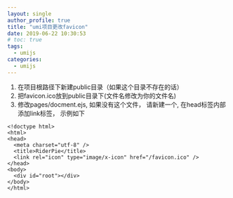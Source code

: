 ```yaml
---
layout: single
author_profile: true
title: "umi项目更改favicon"
date: 2019-06-22 10:30:53
# toc: true
tags:
  - umijs
categories:
  - umijs
---
```


1. 在项目根路径下新建public目录（如果这个目录不存在的话）
2. 把favicon.ico放到public目录下(文件名修改为你的文件名)
3. 修改pages/docment.ejs, 如果没有这个文件， 请新建一个, 在head标签内部添加link标签， 示例如下
```
<!doctype html>
<html>
<head>
  <meta charset="utf-8" />
  <title>RiderPie</title>
  <link rel="icon" type="image/x-icon" href="/favicon.ico" />
</head>
<body>
  <div id="root"></div>
</body>
</html>
```

